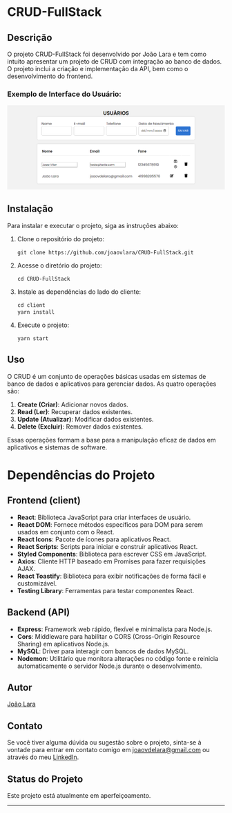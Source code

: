 # CRUD-FullStack

## Descrição

O projeto CRUD-FullStack foi desenvolvido por João Lara e tem como intuito apresentar um projeto de CRUD com integração ao banco de dados.
 O projeto inclui a criação e implementação da API, bem como o desenvolvimento do frontend.

### Exemplo de Interface do Usuário:

![Exemplo de Interface do Usuário](./public/crud-exemple.png)

## Instalação

Para instalar e executar o projeto, siga as instruções abaixo:

1. Clone o repositório do projeto:
   ```
   git clone https://github.com/joaovlara/CRUD-FullStack.git
   ```

2. Acesse o diretório do projeto:
   ```
   cd CRUD-FullStack
   ```

3. Instale as dependências do lado do cliente:
   ```
   cd client
   yarn install
   ```

4. Execute o projeto:
   ```
   yarn start
   ```

## Uso

O CRUD é um conjunto de operações básicas usadas em sistemas de banco de dados e aplicativos para gerenciar dados. As quatro operações são:

1. **Create (Criar)**: Adicionar novos dados.
2. **Read (Ler)**: Recuperar dados existentes.
3. **Update (Atualizar)**: Modificar dados existentes.
4. **Delete (Excluir)**: Remover dados existentes.

Essas operações formam a base para a manipulação eficaz de dados em aplicativos e sistemas de software.

# Dependências do Projeto

## Frontend (client)

- **React**: Biblioteca JavaScript para criar interfaces de usuário.
- **React DOM**: Fornece métodos específicos para DOM para serem usados ​​em conjunto com o React.
- **React Icons**: Pacote de ícones para aplicativos React.
- **React Scripts**: Scripts para iniciar e construir aplicativos React.
- **Styled Components**: Biblioteca para escrever CSS em JavaScript.
- **Axios**: Cliente HTTP baseado em Promises para fazer requisições AJAX.
- **React Toastify**: Biblioteca para exibir notificações de forma fácil e customizável.
- **Testing Library**: Ferramentas para testar componentes React.

## Backend (API)

- **Express**: Framework web rápido, flexível e minimalista para Node.js.
- **Cors**: Middleware para habilitar o CORS (Cross-Origin Resource Sharing) em aplicativos Node.js.
- **MySQL**: Driver para interagir com bancos de dados MySQL.
- **Nodemon**: Utilitário que monitora alterações no código fonte e reinicia automaticamente o servidor Node.js durante o desenvolvimento.

## Autor

[João Lara](https://www.linkedin.com/in/seu-perfil-do-linkedin/)

## Contato

Se você tiver alguma dúvida ou sugestão sobre o projeto, sinta-se à vontade para entrar em contato comigo em [joaovdelara@gmail.com](joaovdelara@gmail.com) ou através do meu [LinkedIn](https://www.linkedin.com/in/seu-perfil-do-linkedin/).

## Status do Projeto

Este projeto está atualmente em aperfeiçoamento.

---
